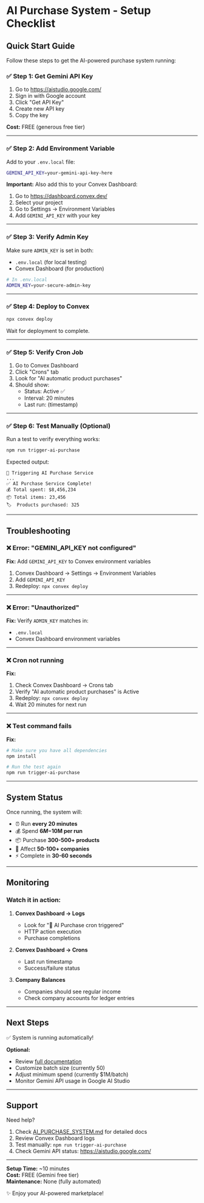 # AI Purchase System - Setup Checklist

## Quick Start Guide

Follow these steps to get the AI-powered purchase system running:

### ✅ Step 1: Get Gemini API Key

1. Go to https://aistudio.google.com/
2. Sign in with Google account
3. Click "Get API Key"
4. Create new API key
5. Copy the key

**Cost:** FREE (generous free tier)

---

### ✅ Step 2: Add Environment Variable

Add to your `.env.local` file:

```bash
GEMINI_API_KEY=your-gemini-api-key-here
```

**Important:** Also add this to your Convex Dashboard:
1. Go to https://dashboard.convex.dev/
2. Select your project
3. Go to Settings → Environment Variables
4. Add `GEMINI_API_KEY` with your key

---

### ✅ Step 3: Verify Admin Key

Make sure `ADMIN_KEY` is set in both:
- `.env.local` (for local testing)
- Convex Dashboard (for production)

```bash
# In .env.local
ADMIN_KEY=your-secure-admin-key
```

---

### ✅ Step 4: Deploy to Convex

```bash
npx convex deploy
```

Wait for deployment to complete.

---

### ✅ Step 5: Verify Cron Job

1. Go to Convex Dashboard
2. Click "Crons" tab
3. Look for "AI automatic product purchases"
4. Should show:
   - Status: Active ✅
   - Interval: 20 minutes
   - Last run: (timestamp)

---

### ✅ Step 6: Test Manually (Optional)

Run a test to verify everything works:

```bash
npm run trigger-ai-purchase
```

Expected output:
```
🚀 Triggering AI Purchase Service
...
✅ AI Purchase Service Complete!
💰 Total spent: $8,456,234
📦 Total items: 23,456
🏷️  Products purchased: 325
```

---

## Troubleshooting

### ❌ Error: "GEMINI_API_KEY not configured"

**Fix:** Add `GEMINI_API_KEY` to Convex environment variables
1. Convex Dashboard → Settings → Environment Variables
2. Add `GEMINI_API_KEY`
3. Redeploy: `npx convex deploy`

---

### ❌ Error: "Unauthorized"

**Fix:** Verify `ADMIN_KEY` matches in:
- `.env.local`
- Convex Dashboard environment variables

---

### ❌ Cron not running

**Fix:**
1. Check Convex Dashboard → Crons tab
2. Verify "AI automatic product purchases" is Active
3. Redeploy: `npx convex deploy`
4. Wait 20 minutes for next run

---

### ❌ Test command fails

**Fix:**
```bash
# Make sure you have all dependencies
npm install

# Run the test again
npm run trigger-ai-purchase
```

---

## System Status

Once running, the system will:

- ⏰ Run **every 20 minutes**
- 💰 Spend **$6M-$10M per run**
- 📦 Purchase **300-500+ products**
- 🏢 Affect **50-100+ companies**
- ⚡ Complete in **30-60 seconds**

---

## Monitoring

### Watch it in action:

1. **Convex Dashboard → Logs**
   - Look for "🤖 AI Purchase cron triggered"
   - HTTP action execution
   - Purchase completions

2. **Convex Dashboard → Crons**
   - Last run timestamp
   - Success/failure status

3. **Company Balances**
   - Companies should see regular income
   - Check company accounts for ledger entries

---

## Next Steps

✅ System is running automatically!

**Optional:**
- Review [full documentation](./AI_PURCHASE_SYSTEM.md)
- Customize batch size (currently 50)
- Adjust minimum spend (currently $1M/batch)
- Monitor Gemini API usage in Google AI Studio

---

## Support

Need help?

1. Check [AI_PURCHASE_SYSTEM.md](./AI_PURCHASE_SYSTEM.md) for detailed docs
2. Review Convex Dashboard logs
3. Test manually: `npm run trigger-ai-purchase`
4. Check Gemini API status: https://aistudio.google.com/

---

**Setup Time:** ~10 minutes  
**Cost:** FREE (Gemini free tier)  
**Maintenance:** None (fully automated)

✨ Enjoy your AI-powered marketplace!
